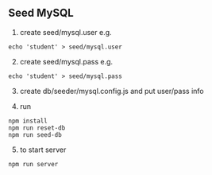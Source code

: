 Seed MySQL
----------
1. create seed/mysql.user
e.g.
```
echo 'student' > seed/mysql.user
```

2. create seed/mysql.pass
e.g.
```
echo 'student' > seed/mysql.pass
```

3. create db/seeder/mysql.config.js and put user/pass info

4. run 
```
npm install
npm run reset-db
npm run seed-db
```

5. to start server
```
npm run server
```
